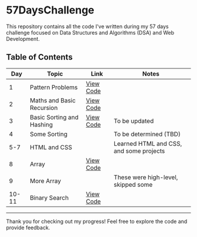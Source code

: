 # 57DaysChallenge

This repository contains all the code I've written during my 57 days challenge focused on Data Structures and Algorithms (DSA) and Web Development.

## Table of Contents
| Day  | Topic                           | Link                                                                                              | Notes                                  |
|------|---------------------------------|---------------------------------------------------------------------------------------------------|----------------------------------------|
| 1    | Pattern Problems                | [View Code](https://github.com/Anupam0-0/57DaysChallenge/tree/main/Day-1%20Pattern%20Problems/Pattern%20Problems) |                                        |
| 2    | Maths and Basic Recursion       | [View Code](https://github.com/Anupam0-0/57DaysChallenge/tree/main/Day-2%20Maths%20%26%20Recursion) |                                        |
| 3    | Basic Sorting and Hashing       | [View Code](https://github.com/Anupam0-0/57DaysChallenge/tree/main/Day-3%20Sorting)                | To be updated                          |
| 4    | Some Sorting                    |                                                                                                   | To be determined (TBD)                 |
| 5-7  | HTML and CSS                    |                                                                                                   | Learned HTML and CSS, and some projects |
| 8    | Array                           | [View Code](https://github.com/Anupam0-0/57DaysChallenge/tree/main/Day-8%20Array)                  |                                        |
| 9    | More Array                      |                                                                                                   | These were high-level, skipped some    |
|10-11 | Binary Search                   | [View Code](https://github.com/Anupam0-0/57DaysChallenge/tree/main/Day-10%20Binary%20Search)       |                                        |

---

Thank you for checking out my progress! Feel free to explore the code and provide feedback.
